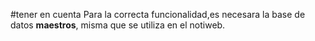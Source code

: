 #tener en cuenta
Para la correcta funcionalidad,es necesara la base de datos **maestros**, misma que se utiliza en el notiweb. 
